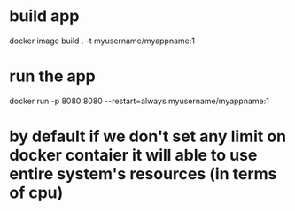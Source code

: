 # build app
docker image build . -t myusername/myappname:1

# run the app 
 docker run -p 8080:8080 --restart=always myusername/myappname:1

# by default if we don't set any limit on docker contaier it will able to use entire system's resources (in terms of cpu)

